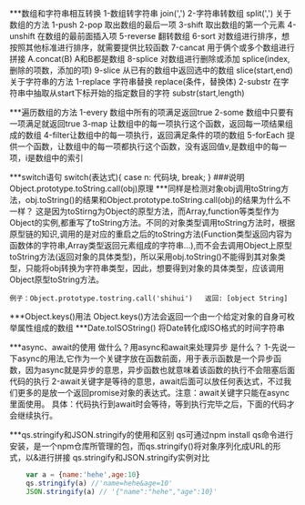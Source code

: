 ***数组和字符串相互转换
    1-数组转字符串   join(',')
    2-字符串转数组   split(',')
    关于数组的方法
        1-push
        2-pop  取出数组的最后一项
        3-shift 取出数组的第一个元素
        4-unshift 在数组的最前面插入项
        5-reverse 翻转数组
        6-sort  对数组进行排序，想按照其他标准进行排序，就需要提供比较函数
        7-cancat 用于俩个或多个数组进行拼接  A.concat(B) A和B都是数组
        8-splice  对数组进行删除或添加  splice(index,删除的项数，添加的项)
        9-slice 从已有的数组中返回选中的数组   slice(start,end)
    关于字符串的方法
        1-replace 字符串替换 replace(条件，替换体)
        2-substr  在字符串中抽取从start下标开始的指定数目的字符 substr(start,length)


***遍历数组的方法
    1-every 数组中所有的项满足返回true
    2-some  数组中只要有一项满足就返回true
    3-map   让数组中的每一项执行这个函数，返回每一项结果组成的数组
    4-filter让数组中的每一项执行，返回满足条件的项的数组
    5-forEach 提供一个函数，让数组中的每一项都执行这个函数，没有返回值v,是数组中的每一项，i是数组中的索引


***switch语句
    switch(表达式){
        case n:
        代码块,
        break;
    }
###说明Object.prototype.toString.call(obj)原理
***同样是检测对象obj调用toString方法，obj.toString()的结果和Object.prototype.toString.call(obj)的结果为什么不一样？
    这是因为toStirng为Object的原型方法，而Array,function等类型作为Object的实例,都重写了toString方法。不同的对象类型调用toString方法时，根据原型链的知识,调用的是对应的重启之后的toString方法(Function类型返回内容为函数体的字符串,Array类型返回元素组成的字符串...),而不会去调用Object上原型toString方法(返回对象的具体类型)，所以采用obj.toString()不能得到其对象类型，只能将obj转换为字符串类型，因此，想要得到对象的具体类型，应该调用Object原型toString方法。

    例子：Object.prototype.tostring.call('shihui')   返回: [object String]


***Object.keys()用法
    Object.keys()方法会返回一个由一个给定对象的自身可枚举属性组成的数组
***Date.toISOString() 将Date转化成ISO格式的时间字符串


***async、await的使用
    做什么？用async和await来处理异步
    是什么？
        1-先说一下async的用法,它作为一个关键字放在函数前面，用于表示函数是一个异步函数，因为async就是异步的意思，异步函数也就意味着该函数的执行不会阻塞后面代码的执行
        2-await关键字是等待的意思，await后面可以放任何表达式，不过我们更多的是放一个返回promise对象的表达式。注意：await关键字只能在async里面使用。
            具体：代码执行到await时会等待，等到执行完毕之后，下面的代码才会继续执行。



***qs.stringify和JSON.stringify的使用和区别
    qs可通过npm install qs命令进行安装，是一个npm仓库所管理的包，而qs.stringify()将对象序列化成URL的形式，以&进行拼接
    qs.stringify和JSON.stringify实例对比
```js
    var a = {name:'hehe',age:10}
    qs.stringify(a) //'name=hehe&age=10'
    JSON.stringify(a) // '{"name":"hehe","age":10}'
```

